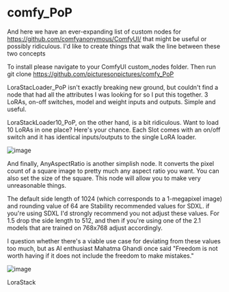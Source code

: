 # comfy_PoP

And here we have an ever-expanding list of custom nodes for https://github.com/comfyanonymous/ComfyUI/ that might be useful or possibly ridiculous. I'd like to create things that walk the line between these two concepts

To install please navigate to your ComfyUI custom_nodes folder. 
Then run git clone https://github.com/picturesonpictures/comfy_PoP

LoraStacLoader_PoP isn't exactly breaking new ground, but couldn't find a node that had all the attributes I was looking for so I put this together. 3 LoRAs, on-off switches, model and weight inputs and outputs. Simple and useful.

LoraStackLoader10_PoP, on the other hand, is a  bit ridiculous. Want to load 10 LoRAs in one place? Here's your chance. Each Slot comes with an on/off switch and it has identical inputs/outputs to the single LoRA loader.

![image](https://github.com/picturesonpictures/comfy_PoP/assets/118248359/b65e99a8-5aef-4e39-86cf-10879a986d20)


And finally, AnyAspectRatio is another simplish node. It converts the pixel count of a square image to pretty much any aspect ratio you want. You can also set the size of the square. This node will allow you to make very unreasonable things.

The default side length of 1024 (which corresponds to a 1-megapixel image) and rounding value of 64 are Stability recommended values for SDXL. if you're using SDXL I'd strongly recommend you not adjust these values. For 1.5 drop the side length to 512, and then if you're using one of the 2.1 models that are trained on 768x768 adjust accordingly. 

I question whether there's a viable use case for deviating from these values too much, but as AI enthusiast Mahatma Ghandi once said "Freedom is not worth having if it does not include the freedom to make mistakes."

![image](https://github.com/picturesonpictures/comfy_PoP/assets/118248359/54194301-fada-4700-a0a7-21d72223d641)

LoraStack
